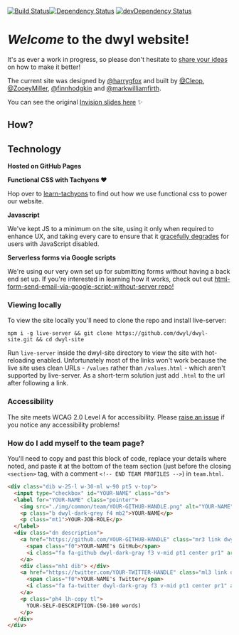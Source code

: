 [![Build Status](https://travis-ci.org/dwyl/dwyl-site.svg?branch=master)](https://travis-ci.org/dwyl/dwyl-site)[![Dependency Status](https://david-dm.org/dwyl/dwyl-site.svg)](https://david-dm.org/dwyl/dwyl-site)
[![devDependency Status](https://david-dm.org/dwyl/dwyl-site/dev-status.svg)](https://david-dm.org/dwyl/dwyl-site?type=dev)

# *Welcome* to the dwyl website!

It's as ever a work in progress, so please don't hesitate to [share your ideas](https://github.com/dwyl/dwyl-site/issues) on how to make it better!

The current site was designed by [@harrygfox](https://github.com/harrygfox) and built by [@Cleop](https://github.com/cleop), [@ZooeyMiller](https://github.com/ZooeyMiller), [@finnhodgkin](https://github.com/finnhodgkin) and [@markwilliamfirth](https://github.com/markwilliamfirth).

You can see the original [Invision slides here](https://projects.invisionapp.com/share/VSBOA5D8B) :sparkles:

## How?

## Technology

**Hosted on GitHub Pages**

**Functional CSS with Tachyons :heart:**

Hop over to [learn-tachyons](https://github.com/dwyl/learn-tachyons) to find out
how we use functional css to power our website.

**Javascript**

We've kept JS to a minimum on the site, using it only when required to
enhance UX, and taking every care to ensure that it
[gracefully degrades](https://github.com/dwyl/learn-progressive-web-apps)
for users with JavaScript disabled.

**Serverless forms via Google scripts**

We're using our very own set up for submitting forms without having a back end
set up. If you're interested in learning how it works, check out out
[html-form-send-email-via-google-script-without-server repo!](https://github.com/dwyl/html-form-send-email-via-google-script-without-server)

### Viewing locally

To view the site locally you'll need to clone the repo and install live-server:

```
npm i -g live-server && git clone https://github.com/dwyl/dwyl-site.git && cd dwyl-site
```

Run `live-server` inside the dwyl-site directory to view the site with
hot-reloading enabled. Unfortunately most of the links won't work because the
live site uses clean URLs - `/values` rather than `/values.html` - which aren't
supported by live-server. As a short-term solution just add `.html` to the url
after following a link.  

### Accessibility

The site meets WCAG 2.0 Level A for accessibility. Please
[raise an issue](https://github.com/dwyl/dwyl-site/issues) if you notice any
accessibility problems!

### How do I add myself to the team page?

You'll need to copy and past this block of code, replace your details where
noted, and paste it at the bottom of the team section (just before the closing
`<section>` tag, with a comment `<!-- END TEAM PROFILES -->`) in `team.html`.

```html
<div class="dib w-25-l w-30-ml w-90 pt5 v-top">
  <input type="checkbox" id="YOUR-NAME" class="dn">
  <label for="YOUR-NAME" class="pointer">
    <img src="./img/common/team/YOUR-GITHUB-HANDLE.png" alt="YOUR-NAME" class="br-100 w5 w4-plus-l">
    <p class="b dwyl-dark-grey f4 mb2">YOUR-NAME</p>
    <p class="mt1">YOUR-JOB-ROLE</p>
  </label>
  <div class="dn description">
    <a href="https://github.com/YOUR-GITHUB-HANDLE" class="mr3 link dwyl-bg-yellow br-100 center w2 h2 dib">
      <span class="f0">YOUR-NAME's GitHub</span>
      <i class="fa fa-github dwyl-dark-gray f3 v-mid pt1 center pr1" aria-hidden="true"></i>
    </a>
    <div class="mh1 dib"> </div>
    <a href="https://twitter.com/YOUR-TWITTER-HANDLE" class="ml3 link dwyl-bg-yellow br-100 center w2 h2 dib">
      <span class="f0">YOUR-NAME's Twitter</span>
      <i class="fa fa-twitter dwyl-dark-gray f3 v-mid pt1 center pr1" aria-hidden="true"></i>
    </a>
    <p class="ph4 lh-copy tl">
      YOUR-SELF-DESCRIPTION-(50-100 words)
    </p>
  </div>
</div>
```
